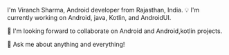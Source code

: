 I'm Viranch Sharma, Android developer from Rajasthan, India.
💡  I'm currently working on Android, java, Kotlin, and AndroidUI.

👀  I'm looking forward to collaborate on Android and Android,kotlin projects.

💬  Ask me about anything and everything!
